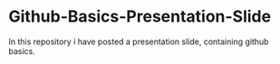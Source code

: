 # Github-Basics-Presentation-Slide
In this repository i have posted a presentation slide, containing github basics. 
